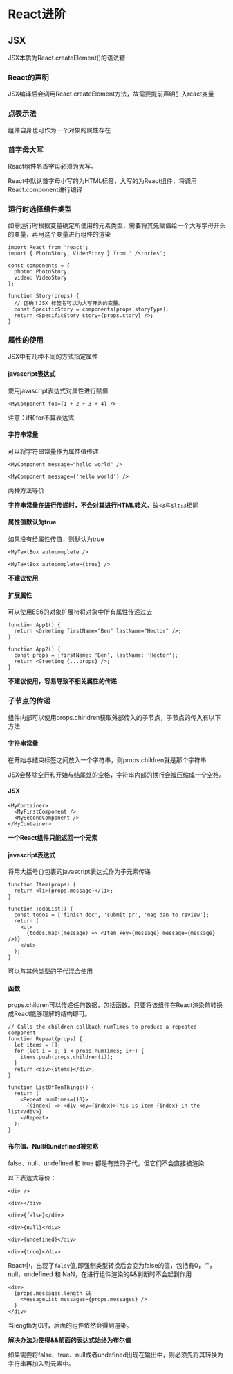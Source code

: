 # React进阶

## JSX

JSX本质为React.createElement()的语法糖

### React的声明

JSX编译后会调用React.createElement方法，故需要提前声明引入react变量

### 点表示法

组件自身也可作为一个对象的属性存在

### 首字母大写

React组件名首字母必须为大写。

React中默认首字母小写的为HTML标签，大写的为React组件，将调用React.component进行编译

### 运行时选择组件类型

如需运行时根据变量确定所使用的元素类型，需要将其先赋值给一个大写字母开头的变量，再用这个变量进行组件的渲染

	import React from 'react';
	import { PhotoStory, VideoStory } from './stories';
	
	const components = {
	  photo: PhotoStory,
	  video: VideoStory
	};
	
	function Story(props) {
	  // 正确！JSX 标签名可以为大写开头的变量。
	  const SpecificStory = components[props.storyType];
	  return <SpecificStory story={props.story} />;
	}

### 属性的使用

JSX中有几种不同的方式指定属性

#### javascript表达式

使用javascript表达式对属性进行赋值

	<MyComponent foo={1 + 2 + 3 + 4} />

注意：if和for不算表达式

#### 字符串常量

可以将字符串常量作为属性值传递

	<MyComponent message="hello world" />

	<MyComponent message={'hello world'} />

两种方法等价

**字符串常量在进行传递时，不会对其进行HTML转义**，故`<3`与`$lt;3`相同

#### 属性值默认为true

如果没有给属性传值，则默认为true

	<MyTextBox autocomplete />
	
	<MyTextBox autocomplete={true} />

**不建议使用**

#### 扩展属性

可以使用ES6的对象扩展符将对象中所有属性传递过去

	function App1() {
	  return <Greeting firstName="Ben" lastName="Hector" />;
	}
	
	function App2() {
	  const props = {firstName: 'Ben', lastName: 'Hector'};
	  return <Greeting {...props} />;
	}

**不建议使用，容易导致不相关属性的传递**

### 子节点的传递

组件内部可以使用props.chirldren获取外部传入的子节点，子节点的传入有以下方法

#### 字符串常量

在开始与结束标签之间放入一个字符串，则props.children就是那个字符串

JSX会移除空行和开始与结尾处的空格，字符串内部的换行会被压缩成一个空格。

#### JSX

	<MyContainer>
	  <MyFirstComponent />
	  <MySecondComponent />
	</MyContainer>

**一个React组件只能返回一个元素**

#### javascript表达式

将用大括号`{}`包裹的javascript表达式作为子元素传递

	function Item(props) {
	  return <li>{props.message}</li>;
	}
	
	function TodoList() {
	  const todos = ['finish doc', 'submit pr', 'nag dan to review'];
	  return (
	    <ul>
	      {todos.map((message) => <Item key={message} message={message} />)}
	    </ul>
	  );
	}

可以与其他类型的子代混合使用

#### 函数

props.children可以传递任何数据，包括函数。只要将该组件在React渲染前转换成React能够理解的结构即可。

	// Calls the children callback numTimes to produce a repeated component
	function Repeat(props) {
	  let items = [];
	  for (let i = 0; i < props.numTimes; i++) {
	    items.push(props.children(i));
	  }
	  return <div>{items}</div>;
	}
	
	function ListOfTenThings() {
	  return (
	    <Repeat numTimes={10}>
	      {(index) => <div key={index}>This is item {index} in the list</div>}
	    </Repeat>
	  );
	}

#### 布尔值、Null和undefined被忽略

false、null、undefined 和 true 都是有效的子代，但它们不会直接被渲染

以下表达式等价：

	<div />

	<div></div>
	
	<div>{false}</div>
	
	<div>{null}</div>
	
	<div>{undefined}</div>
	
	<div>{true}</div>

React中，出现了`falsy`值,即强制类型转换后会变为false的值，包括有0，“”，null，undefined 和 NaN，在进行组件渲染的&&判断时不会起到作用

	<div>
	  {props.messages.length &&
	    <MessageList messages={props.messages} />
	  }
	</div>

当length为0时，后面的组件依然会得到渲染。

**解决办法为使得&&前面的表达式始终为布尔值**

如果需要将false、true、null或者undefined出现在输出中，则必须先将其转换为字符串再加入到元素中。